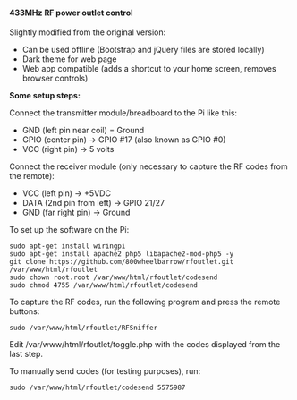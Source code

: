 #### 433MHz RF power outlet control

Slightly modified from the original version:

* Can be used offline (Bootstrap and jQuery files are stored locally)
* Dark theme for web page
* Web app compatible (adds a shortcut to your home screen, removes browser controls)

**Some setup steps:** 

Connect the transmitter module/breadboard to the Pi like this:
* GND (left pin near coil) = Ground
* GPIO (center pin) -> GPIO #17 (also known as GPIO #0)
* VCC (right pin) -> 5 volts

Connect the receiver module (only necessary to capture the RF codes from the remote):

* VCC (left pin) -> +5VDC
* DATA (2nd pin from left) -> GPIO 21/27
* GND (far right pin) -> Ground

To set up the software on the Pi:

```
sudo apt-get install wiringpi
sudo apt-get install apache2 php5 libapache2-mod-php5 -y
git clone https://github.com/800wheelbarrow/rfoutlet.git /var/www/html/rfoutlet
sudo chown root.root /var/www/html/rfoutlet/codesend
sudo chmod 4755 /var/www/html/rfoutlet/codesend
```

To capture the RF codes, run the following program and press the remote buttons:
```
sudo /var/www/html/rfoutlet/RFSniffer
```

Edit /var/www/html/rfoutlet/toggle.php with the codes displayed from the last step.

To manually send codes (for testing purposes), run:

```
sudo /var/www/html/rfoutlet/codesend 5575987
```
